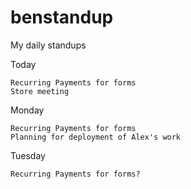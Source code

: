 # benstandup
My daily standups

Today
    
    Recurring Payments for forms
    Store meeting

Monday

    Recurring Payments for forms
    Planning for deployment of Alex's work

Tuesday

    Recurring Payments for forms?
